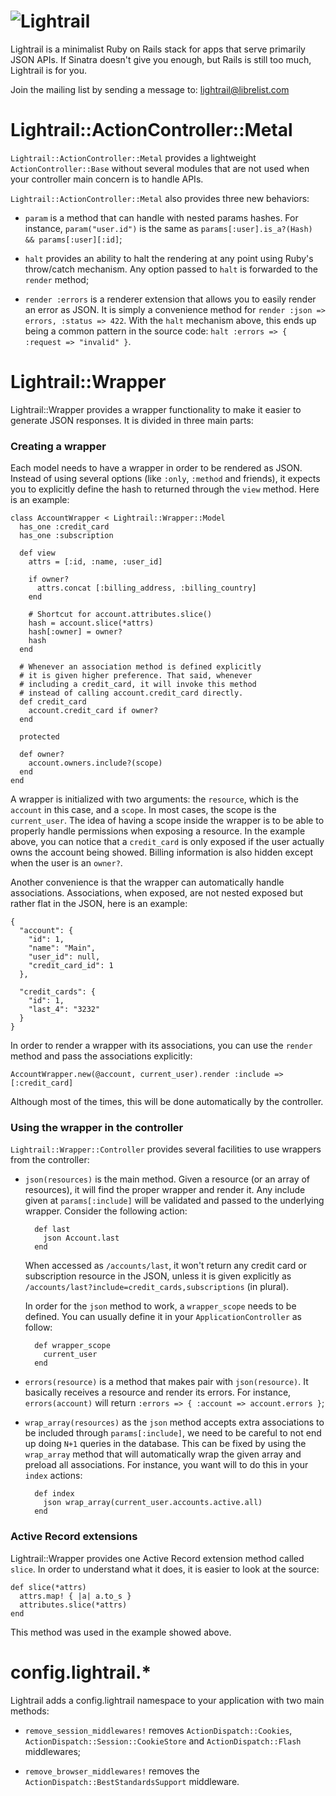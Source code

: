 ![Lightrail](https://github.com/lightness/lightrail/raw/master/logo.png)
============

Lightrail is a minimalist Ruby on Rails stack for apps that serve
primarily JSON APIs. If Sinatra doesn't give you enough, but Rails
is still too much, Lightrail is for you.

Join the mailing list by sending a message to: lightrail@librelist.com

# Lightrail::ActionController::Metal

`Lightrail::ActionController::Metal` provides a lightweight `ActionController::Base` without several modules that are not used when your controller main concern is to handle APIs.

`Lightrail::ActionController::Metal` also provides three new behaviors:

* `param` is a method that can handle with nested params hashes. For instance, `param("user.id")` is the same as `params[:user].is_a?(Hash) && params[:user][:id]`;

* `halt` provides an ability to halt the rendering at any point using Ruby's throw/catch mechanism. Any option passed to `halt` is forwarded to the `render` method;

* `render :errors` is a renderer extension that allows you to easily render an error as JSON. It is simply a convenience method for `render :json => errors, :status => 422`. With the `halt` mechanism above, this ends up being a common pattern in the source code: `halt :errors => { :request => "invalid" }`.

# Lightrail::Wrapper

Lightrail::Wrapper provides a wrapper functionality to make it easier to generate JSON responses. It is divided in three main parts:

### Creating a wrapper

Each model needs to have a wrapper in order to be rendered as JSON. Instead of using several options (like `:only`, `:method` and friends), it expects you to explicitly define the hash to returned through the `view` method. Here is an example:

    class AccountWrapper < Lightrail::Wrapper::Model
      has_one :credit_card
      has_one :subscription

      def view
        attrs = [:id, :name, :user_id]

        if owner?
          attrs.concat [:billing_address, :billing_country]
        end

        # Shortcut for account.attributes.slice()
        hash = account.slice(*attrs)
        hash[:owner] = owner?
        hash
      end

      # Whenever an association method is defined explicitly
      # it is given higher preference. That said, whenever
      # including a credit_card, it will invoke this method
      # instead of calling account.credit_card directly.
      def credit_card
        account.credit_card if owner?
      end

      protected

      def owner?
        account.owners.include?(scope)
      end
    end

A wrapper is initialized with two arguments: the `resource`, which is the `account` in this case, and a `scope`. In most cases, the scope is the `current_user`. The idea of having a scope inside the wrapper is to be able to properly handle permissions when exposing a resource. In the example above, you can notice that a `credit_card` is only exposed if the user actually owns the account being showed. Billing information is also hidden except when the user is an `owner?`.

Another convenience is that the wrapper can automatically handle associations. Associations, when exposed, are not nested exposed but rather flat in the JSON, here is an example:

    {
      "account": {
        "id": 1,
        "name": "Main",
        "user_id": null,
        "credit_card_id": 1
      },

      "credit_cards": {
        "id": 1,
        "last_4": "3232"
      }
    }

In order to render a wrapper with its associations, you can use the `render` method and pass the associations explicitly:

    AccountWrapper.new(@account, current_user).render :include => [:credit_card]

Although most of the times, this will be done automatically by the controller.

### Using the wrapper in the controller

`Lightrail::Wrapper::Controller` provides several facilities to use wrappers from the controller:

* `json(resources)` is the main method. Given a resource (or an array of resources), it will find the proper wrapper and render it. Any include given at `params[:include]` will be validated and passed to the underlying wrapper. Consider the following action:

        def last
          json Account.last
        end

  When accessed as `/accounts/last`, it won't return any credit card or subscription resource in the JSON, unless it is given explicitly as `/accounts/last?include=credit_cards,subscriptions` (in plural).

  In order for the `json` method to work, a `wrapper_scope` needs to be defined. You can usually define it in your `ApplicationController` as follow:

        def wrapper_scope
          current_user
        end

* `errors(resource)` is a method that makes pair with `json(resource)`. It basically receives a resource and render its errors. For instance, `errors(account)` will return `:errors => { :account => account.errors }`;

* `wrap_array(resources)` as the `json` method accepts extra associations to be included through `params[:include]`, we need to be careful to not end up doing `N+1` queries in the database. This can be fixed by using the `wrap_array` method that will automatically wrap the given array and preload all associations. For instance, you want will to do this in your `index` actions:

        def index
          json wrap_array(current_user.accounts.active.all)
        end

### Active Record extensions

Lightrail::Wrapper provides one Active Record extension method called `slice`. In order to understand what it does, it is easier to look at the source:

    def slice(*attrs)
      attrs.map! { |a| a.to_s }
      attributes.slice(*attrs)
    end

This method was used in the example showed above.

# config.lightrail.*

Lightrail adds a config.lightrail namespace to your application with two main methods:

* `remove_session_middlewares!` removes `ActionDispatch::Cookies`,
`ActionDispatch::Session::CookieStore` and `ActionDispatch::Flash` middlewares;

* `remove_browser_middlewares!` removes the `ActionDispatch::BestStandardsSupport` middleware.